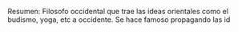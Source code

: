 Resumen: Filosofo occidental que trae las ideas orientales como el budismo, yoga, etc a occidente. Se hace famoso propagando las id